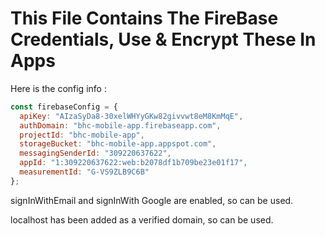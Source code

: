 # This File Contains The FireBase Credentials, Use & Encrypt These In Apps

Here is the config info : 

```javascript
const firebaseConfig = {
  apiKey: "AIzaSyDa8-30xelWHYyGKw82givvwt8eM8KmMqE",
  authDomain: "bhc-mobile-app.firebaseapp.com",
  projectId: "bhc-mobile-app",
  storageBucket: "bhc-mobile-app.appspot.com",
  messagingSenderId: "309220637622",
  appId: "1:309220637622:web:b2078df1b709be23e01f17",
  measurementId: "G-VS9ZLB9C6B"
};
```

signInWithEmail and signInWith Google are enabled, so can be used.

localhost has been added as a verified domain, so can be used.
